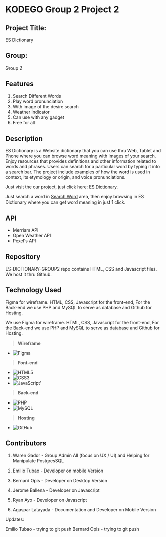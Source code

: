 # KODEGO Group 2 Project 2

## **Project Title:**
ES Dictionary

## **Group:**
Group 2

## **Features**

1. Search Different Words
2. Play word pronunciation
3. With image of the desire search
4. Weather indicator
5. Can use with any gadget
6. Free for all

## **Description**

ES Dictionary is a Website dictionary that you can use thru Web, Tablet and Phone where you can browse word meaning with images of your search. Enjoy resources that provides definitions and other information related to words and phrases. Users can search for a particular word by typing it into a search bar. The project include examples of how the word is used in context, its etymology or origin, and voice pronunciations.

Just visit the our project, just click here: [ES Dictionary](insertlinkhere).

Just search a word in <u>Search Word</u> area, then enjoy browsing in ES Dictionary where you can get word meaning in just 1 click.

## **API**

- Merriam API
- Open Weather API
- Pexel's API

## **Repository**

ES-DICTIONARY-GROUP2 repo contains HTML, CSS and Javascript files. We host it thru Github.

## **Technology Used**

Figma for wireframe. HTML, CSS, Javascript for the front-end, For the Back-end we use PHP and MySQL to serve as database and Github for Hosting.

We use Figma for wireframe. HTML, CSS, Javascript for the front-end, For the Back-end we use PHP and MySQL to serve as database and Github for Hosting.

>**Wireframe**
- ![Figma](https://img.shields.io/badge/figma-%23F24E1E.svg?style=for-the-badge&logo=figma&logoColor=white)

>**Font-end**
- ![HTML5](https://img.shields.io/badge/html5-%23E34F26.svg?style=for-the-badge&logo=html5&logoColor=white)
- ![CSS3](https://img.shields.io/badge/css3-%231572B6.svg?style=for-the-badge&logo=css3&logoColor=white)
- ![JavaScript](https://img.shields.io/badge/javascript-%23323330.svg?style=for-the-badge&logo=javascript&logoColor=%23F7DF1E)'

>**Back-end**
- ![PHP](https://img.shields.io/badge/php-%23777BB4.svg?style=for-the-badge&logo=php&logoColor=white)
- ![MySQL](https://img.shields.io/badge/mysql-%2300f.svg?style=for-the-badge&logo=mysql&logoColor=white)

>**Hosting**
- ![GitHub](https://img.shields.io/badge/github-%23121011.svg?style=for-the-badge&logo=github&logoColor=white)

## **Contributors**

1. Waren Gador - Group Admin All (focus on UX / UI) and Helping for Manipulate PostgresSQL

2. Emilio Tubao - Developer on mobile Version

3. Bernard Opis - Developer on Desktop Version

4. Jerome Ballena - Developer on Javascript

5. Ryan Ayo - Developer on Javascript 

6. Agaspar Latayada - Documentation and Developer on Mobile Version


Updates:

Emilio Tubao - trying to git push
Bernard Opis  - trying to git push